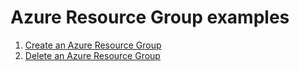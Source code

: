 # Azure Resource Group examples

1. [Create an Azure Resource Group](create/README.md)
2. [Delete an Azure Resource Group](delete/README.md)

<!-- workflow.run() 

  exit 0
  
  -->
